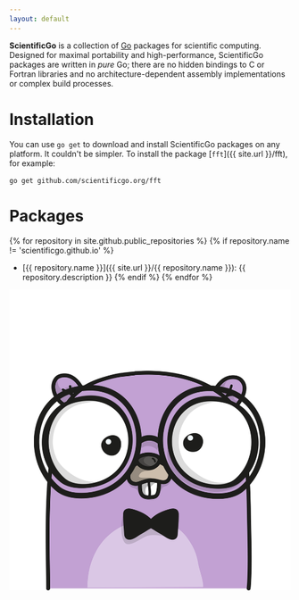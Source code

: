 ```yaml
---
layout: default
---
```


**ScientificGo** is a collection of [Go](https://www.golang.org) packages for scientific computing.
Designed for maximal portability and high-performance, ScientificGo packages are written in _pure_ Go;
there are no hidden bindings to C or Fortran libraries and no architecture-dependent assembly implementations
or complex build processes.

# Installation

You can use `go get` to download and install ScientificGo packages on any platform. It couldn't be simpler. To install the package [`fft`]({{ site.url }}/fft), for example:

```
go get github.com/scientificgo.org/fft
```

# Packages

{% for repository in site.github.public_repositories %}
  {% if repository.name != 'scientificgo.github.io' %}
  * [{{ repository.name }}]({{ site.url }}/{{ repository.name }}): {{ repository.description }}
  {% endif %}
{% endfor %}

<p align="center">
<img src="gopher.png">
</p>

